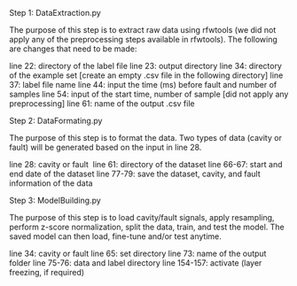 Step 1: DataExtraction.py

The purpose of this step is to extract raw data using rfwtools (we did not apply any of the preprocessing steps available in rfwtools). The following are changes that need to be made:

line 22: directory of the label file
line 23: output directory
line 34: directory of the example set [create an empty .csv file in the following directory]
line 37: label file name
line 44: input the time (ms) before fault and number of samples
line 54: input of the start time, number of sample [did not apply any preprocessing]
line 61: name of the output .csv file

Step 2: DataFormating.py

The purpose of this step is to format the data. Two types of data (cavity or fault) will be generated based on the input in line 28.

line 28: cavity or fault 
line 61: directory of the dataset
line 66-67: start and end date of the dataset
line 77-79: save the dataset, cavity, and fault information of the data

Step 3: ModelBuilding.py

The purpose of this step is to load cavity/fault signals, apply resampling, perform z-score normalization, split the data, train, and test the model. The saved model can then load, fine-tune and/or test anytime. 

line 34: cavity or fault
line 65: set directory
line 73: name of the output folder
line 75-76: data and label directory
line 154-157: activate (layer freezing, if required)
